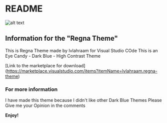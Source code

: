 # README
![alt text](https://imgur.com/pjzZGOG.png)

## Information for the "Regna Theme"
This is Regna Theme made by lvlahraam for Visual Studio COde
This is an Eye Candy - Dark Blue - High Contrast Theme

[Link to the marketplace for download] (https://marketplace.visualstudio.com/items?itemName=lvlahraam.regna-theme)

### For more information
I have made this theme because I didn't like other Dark Blue Themes
Please Give me your Opinion in the comments

**Enjoy!**
